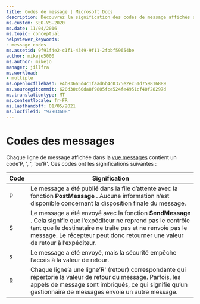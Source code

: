 ```yaml
---
title: Codes de message | Microsoft Docs
description: Découvrez la signification des codes de message affichés sur chaque ligne de message de la vue messages.
ms.custom: SEO-VS-2020
ms.date: 11/04/2016
ms.topic: conceptual
helpviewer_keywords:
- message codes
ms.assetid: 9f91f4e2-c1f1-4349-9f11-2fbbf59654be
author: mikejo5000
ms.author: mikejo
manager: jillfra
ms.workload:
- multiple
ms.openlocfilehash: e4b836a5d4c1faad6b4c0375e2ec51d759816889
ms.sourcegitcommit: 620d30c60da8f9805fce524fe4951cf40f28297d
ms.translationtype: MT
ms.contentlocale: fr-FR
ms.lasthandoff: 01/05/2021
ms.locfileid: "97903608"
---
```

# <a name="message-codes"></a>Codes des messages
Chaque ligne de message affichée dans la [vue messages](../debugger/messages-view.md) contient un code’P, ', ', 'ou’R'. Ces codes ont les significations suivantes :

|Code|Signification|
|----------|-------------|
|P|Le message a été publié dans la file d’attente avec la fonction **PostMessage** . Aucune information n’est disponible concernant la disposition finale du message.|
|S|Le message a été envoyé avec la fonction **SendMessage** . Cela signifie que l’expéditeur ne reprend pas le contrôle tant que le destinataire ne traite pas et ne renvoie pas le message. Le récepteur peut donc retourner une valeur de retour à l’expéditeur.|
|s|Le message a été envoyé, mais la sécurité empêche l’accès à la valeur de retour.|
|R|Chaque ligne’a une ligne’R' (retour) correspondante qui répertorie la valeur de retour du message. Parfois, les appels de message sont imbriqués, ce qui signifie qu’un gestionnaire de messages envoie un autre message.|